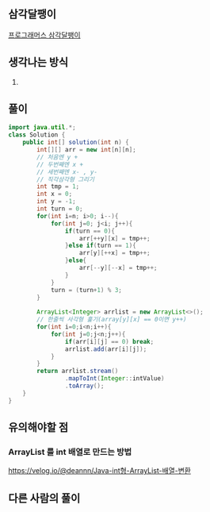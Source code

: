 ## 삼각달팽이
[프로그래머스 삼각달팽이](https://school.programmers.co.kr/tryouts/71848/challenges)

## 생각나는 방식
1. 


## 풀이
~~~java
import java.util.*;
class Solution {
    public int[] solution(int n) {
        int[][] arr = new int[n][n];
        // 처음엔 y +
        // 두번째엔 x +
        // 세번째엔 x- , y-
        // 직각삼각형 그리기
        int tmp = 1;
        int x = 0;
        int y = -1;
        int turn = 0;
        for(int i=n; i>0; i--){
            for(int j=0; j<i; j++){
                if(turn == 0){
                    arr[++y][x] = tmp++;
                }else if(turn == 1){
                    arr[y][++x] = tmp++;
                }else{
                    arr[--y][--x] = tmp++;
                }
            }
            turn = (turn+1) % 3;
        }
        
        ArrayList<Integer> arrlist = new ArrayList<>();
        // 한줄씩 사각형 훑기(array[y][x] == 0이면 y++)
        for(int i=0;i<n;i++){
            for(int j=0;j<n;j++){
                if(arr[i][j] == 0) break;
                arrlist.add(arr[i][j]);
            }
        }
        return arrlist.stream()
                .mapToInt(Integer::intValue)
                .toArray();
    }
}
~~~

## 유의해야할 점
### ArrayList<Integer> 를 int 배열로 만드는 방법
https://velog.io/@deannn/Java-int형-ArrayList-배열-변환

## 다른 사람의 풀이

~~~java
~~~